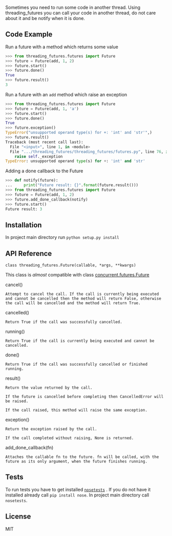 Sometimes you need to run some code in another thread. Using threading_futures you can call your code in another thread, do not care about it and be notify when it is done.

## Code Example

Run a future with a method which returns some value

```python
>>> from threading_futures.futures import Future
>>> future = Future(add, 1, 2)
>>> future.start()
>>> future.done()
True
>>> future.result()
3
```

Run a future with an `add` method which raise an exception

```python
>>> from threading_futures.futures import Future
>>> future = Future(add, 1, 'a')
>>> future.start()
>>> future.done()
True
>>> future.exception()
TypeError("unsupported operand type(s) for +: 'int' and 'str'",)
>>> future.result()
Traceback (most recent call last):
  File "<input>", line 1, in <module>
  File ".../threading_futures/threading_futures/futures.py", line 76, in result
    raise self._exception
TypeError: unsupported operand type(s) for +: 'int' and 'str'
```

Adding a done callback to the Future

```python
>>> def notify(future):
...     print("Future result: {}".format(future.result()))
>>> from threading_futures.futures import Future
>>> future = Future(add, 1, 2)
>>> future.add_done_callback(notify)
>>> future.start()
Future result: 3
```

## Installation

In project main directory run `python setup.py install`

## API Reference

`class threading_futures.Future(callable, *args, **kwargs)`

This class is _almost_ compatible with class [concurrent.futures.Future](https://docs.python.org/3/library/concurrent.futures.html#future-objects)

cancel()

    Attempt to cancel the call. If the call is currently being executed and cannot be cancelled then the method will return False, otherwise the call will be cancelled and the method will return True.

cancelled()

    Return True if the call was successfully cancelled.

running()

    Return True if the call is currently being executed and cannot be cancelled.

done()

    Return True if the call was successfully cancelled or finished running.

result()

    Return the value returned by the call.

    If the future is cancelled before completing then CancelledError will be raised.

    If the call raised, this method will raise the same exception.

exception()

    Return the exception raised by the call.

    If the call completed without raising, None is returned.

add_done_callback(fn)

    Attaches the callable fn to the future. fn will be called, with the future as its only argument, when the future finishes running.

## Tests

To run tests you have to get installed [`nosetests`](http://nose.readthedocs.io/en/latest/) . If you do not have it installed already call `pip install nose`.
In project main directory call `nosetests`.

## License

MIT
